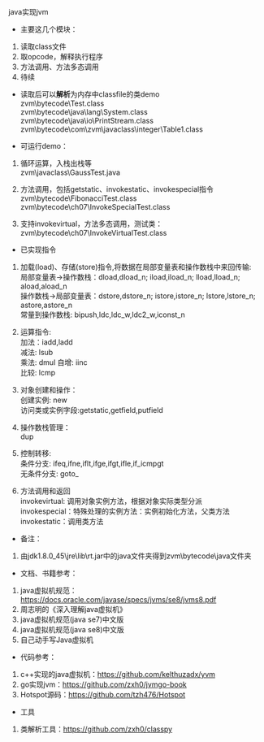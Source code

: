 java实现jvm
-  主要这几个模块：
1. 读取class文件
2. 取opcode，解释执行程序
3. 方法调用、方法多态调用
4. 待续  

- 读取后可以**解析**为内存中classfile的类demo  
zvm\bytecode\Test.class  
zvm\bytecode\java\lang\System.class  
zvm\bytecode\java\io\PrintStream.class  
zvm\bytecode\com\zvm\javaclass\integer\Table1.class

- 可运行demo：
1. 循环运算，入栈出栈等  
zvm\javaclass\GaussTest.java  

2. 方法调用，包括getstatic、invokestatic、invokespecial指令  
zvm\bytecode\FibonacciTest.class  
zvm\bytecode\ch07\InvokeSpecialTest.class

3. 支持invokevirtual，方法多态调用，测试类：  
zvm\bytecode\ch07\InvokeVirtualTest.class


- 已实现指令
1. 加载(load)、存储(store)指令,将数据在局部变量表和操作数栈中来回传输:  
局部变量表->操作数栈：dload,dload_n; iload,iload_n; lload,lload_n; aload,aload_n  
操作数栈->局部变量表：dstore,dstore_n; istore,istore_n; lstore,lstore_n; astore,astore_n  
常量到操作数栈: bipush,ldc,ldc_w,ldc2_w,iconst_n

2. 运算指令:  
加法：iadd,ladd  
减法: lsub  
乘法: dmul
自增: iinc  
比较: lcmp  

3. 对象创建和操作：  
创建实例: new  
访问类或实例字段:getstatic,getfield,putfield
 
4. 操作数栈管理：  
dup  

5. 控制转移:  
条件分支: ifeq,ifne,iflt,ifge,ifgt,ifle,if_icmpgt  
无条件分支: goto_

6. 方法调用和返回  
invokevirtual: 调用对象实例方法，根据对象实际类型分派  
invokespecial：特殊处理的实例方法：实例初始化方法，父类方法   
invokestatic：调用类方法  


- 备注：
1. 由jdk1.8.0_45\jre\lib\rt.jar中的java文件夹得到zvm\bytecode\java文件夹

- 文档、书籍参考：
1. java虚拟机规范：https://docs.oracle.com/javase/specs/jvms/se8/jvms8.pdf
2. 周志明的《深入理解java虚拟机》
3. java虚拟机规范(java se7)中文版
4. java虚拟机规范(java se8)中文版
5. 自己动手写Java虚拟机

- 代码参考：
1. c++实现的java虚拟机：https://github.com/kelthuzadx/yvm
2. go实现jvm：https://github.com/zxh0/jvmgo-book
3. Hotspot源码：https://github.com/tzh476/Hotspot

- 工具
1. 类解析工具：https://github.com/zxh0/classpy
